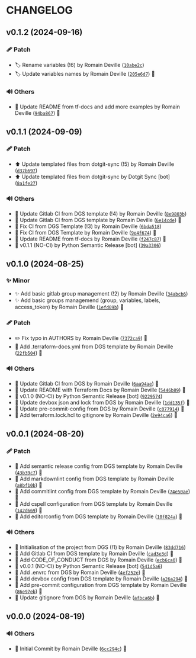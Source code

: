 <!-- markdownlint-disable-file -->
# CHANGELOG

## v0.1.2 (2024-09-16)

### 🩹 Patch

  * 🏷️ Rename variables (!6) by Romain Deville ([`10abe2c`](https://framagit.org/rdeville-public/terraform/module-gitlab-groups/-/commit/10abe2c48db539aa562db8d26822f4ff194dc9b3))
  * 🏷️ Update variables names by Romain Deville ([`205e6d7`](https://framagit.org/rdeville-public/terraform/module-gitlab-groups/-/commit/205e6d74b49070bfcbf9c85efc4e21e1b4799420)) 🔏

### 🔊 Others

  * 📝 Update README from tf-docs and add more examples by Romain Deville ([`94ba867`](https://framagit.org/rdeville-public/terraform/module-gitlab-groups/-/commit/94ba8679e9b8475cb2f1368223baf020a5902181)) 🔏

## v0.1.1 (2024-09-09)

### 🩹 Patch

  * ⬆️ Update templated files from dotgit-sync (!5) by Romain Deville ([`d37b697`](https://framagit.org/rdeville-public/terraform/module-gitlab-groups/-/commit/d37b69773ee41333e8c313ffea8724a1130df648))
  * ⬆️ Update templated files from dotgit-sync by Dotgit Sync [bot] ([`8a1fe27`](https://framagit.org/rdeville-public/terraform/module-gitlab-groups/-/commit/8a1fe270ee47e522dcde18586e3c3218ed5d41c5))

### 🔊 Others

  * 👷 Update Gitlab CI from DGS template (!4) by Romain Deville ([`8e9803b`](https://framagit.org/rdeville-public/terraform/module-gitlab-groups/-/commit/8e9803b1a25c0fca623e89500273955134871ec7))
  * 👷 Update Gitlab CI from DGS template by Romain Deville ([`6e14cde`](https://framagit.org/rdeville-public/terraform/module-gitlab-groups/-/commit/6e14cde3ac0378cb143b8588f6954959c6a6c5ed)) 🔏
  * 💚 Fix CI from DGS Template (!3) by Romain Deville ([`6bda518`](https://framagit.org/rdeville-public/terraform/module-gitlab-groups/-/commit/6bda5182dcc6a77f85656f8459ec2482bd8a11f7))
  * 💚 Fix CI from DGS Template by Romain Deville ([`9e4f674`](https://framagit.org/rdeville-public/terraform/module-gitlab-groups/-/commit/9e4f6741b2225afb9eb1c2047407cf1908d2f882)) 🔏
  * 📝 Update README from tf-docs by Romain Deville ([`f247c87`](https://framagit.org/rdeville-public/terraform/module-gitlab-groups/-/commit/f247c87454a0e7f7efc79b03a278c77d59fcf378)) 🔏
  * 🔖 v0.1.1 (NO-CI) by Python Semantic Release [bot] ([`39a3306`](https://framagit.org/rdeville-public/terraform/module-gitlab-groups/-/commit/39a33068e33239fa26b492806fbb6497ef0be807))

## v0.1.0 (2024-08-25)

### ✨ Minor

  * ✨ Add basic gitlab group management (!2) by Romain Deville ([`34abcb6`](https://framagit.org/rdeville-public/terraform/module-gitlab-groups/-/commit/34abcb693a32fdc453ff435239351b2237bd3a3b))
  * ✨ Add basic groups managemend (group, variables, labels, access_token) by Romain Deville ([`1efd09b`](https://framagit.org/rdeville-public/terraform/module-gitlab-groups/-/commit/1efd09bdb652fe6ddae30d510ce1f14bfeef40d2)) 🔏

### 🩹 Patch

  * ✏️ Fix typo in AUTHORS by Romain Deville ([`7372ca9`](https://framagit.org/rdeville-public/terraform/module-gitlab-groups/-/commit/7372ca97e832262d1467945f0ffca74906966e97)) 🔏
  * 🔧 Add .terraform-docs.yml from DGS template by Romain Deville ([`22fb504`](https://framagit.org/rdeville-public/terraform/module-gitlab-groups/-/commit/22fb50410cb0ed49345bc2e10f8a71c3d7ea31b4)) 🔏

### 🔊 Others

  * 👷 Update Gitlab CI from DGS by Romain Deville ([`6aa94ae`](https://framagit.org/rdeville-public/terraform/module-gitlab-groups/-/commit/6aa94ae9f860024accc0bc413078131dfc256945)) 🔏
  * 📝 Update README with Terraform Docs by Romain Deville ([`5446b89`](https://framagit.org/rdeville-public/terraform/module-gitlab-groups/-/commit/5446b897947c020a58026d1dea4801122f8623ef)) 🔏
  * 🔖 v0.1.0 (NO-CI) by Python Semantic Release [bot] ([`9229574`](https://framagit.org/rdeville-public/terraform/module-gitlab-groups/-/commit/92295743da1fb1241bc153f2d0fbe510e4ae841e))
  * 🔨 Update devbox json and lock from DGS by Romain Deville ([`1dd135f`](https://framagit.org/rdeville-public/terraform/module-gitlab-groups/-/commit/1dd135f390aa058e8f9a2f738c946909df7a4208)) 🔏
  * 🔨 Update pre-commit-config from DGS by Romain Deville ([`c077914`](https://framagit.org/rdeville-public/terraform/module-gitlab-groups/-/commit/c077914bbc727daa419c3f6db7ba47bfdd561e42)) 🔏
  * 🙈 Add terraform.lock.hcl to gitignore by Romain Deville ([`2e94ca6`](https://framagit.org/rdeville-public/terraform/module-gitlab-groups/-/commit/2e94ca66e33c2340a76c700b4c14dcd42963ec6d)) 🔏

## v0.0.1 (2024-08-20)

### 🩹 Patch

  * 🔧 Add semantic release config from DGS template by Romain Deville ([`43b39c7`](https://framagit.org/rdeville-public/terraform/module-gitlab-groups/-/commit/43b39c702f8cb29ed67ced22a9c36addf23a0920)) 🔏
  * 🔧 Add markdownlint config from DGS template by Romain Deville ([`a8bf10b`](https://framagit.org/rdeville-public/terraform/module-gitlab-groups/-/commit/a8bf10b76f4adc11b4ef27bed59f9fb1e8884dc9)) 🔏
  * 🔧 Add commitlint config from DGS template by Romain Deville ([`74e50ae`](https://framagit.org/rdeville-public/terraform/module-gitlab-groups/-/commit/74e50ae38174d1a44b987ddadfc18496799b5481)) 🔏
  * 🔧 Add cspell configuration from DGS template by Romain Deville ([`142d669`](https://framagit.org/rdeville-public/terraform/module-gitlab-groups/-/commit/142d6698bab795582f2b755b8983afd9d9fcdfb3)) 🔏
  * 🔧 Add editorconfig from DGS template by Romain Deville ([`10f824a`](https://framagit.org/rdeville-public/terraform/module-gitlab-groups/-/commit/10f824aa5783e9e97aaf346d1aa191c6c370bc82)) 🔏

### 🔊 Others

  * 🎉 Initialisation of the project from DGS (!1) by Romain Deville ([`83dd716`](https://framagit.org/rdeville-public/terraform/module-gitlab-groups/-/commit/83dd71602f7d782f053e01105bf0e49924e61e42))
  * 👷 Add Gitlab CI from DGS template by Romain Deville ([`cad3e3d`](https://framagit.org/rdeville-public/terraform/module-gitlab-groups/-/commit/cad3e3da23d63a064e5db0ae40b999fb4c6df6c3)) 🔏
  * 📝 Add CODE_OF_CONDUCT from DGS by Romain Deville ([`ecb6ca0`](https://framagit.org/rdeville-public/terraform/module-gitlab-groups/-/commit/ecb6ca010b67c08a2579068498536f1a119da271)) 🔏
  * 🔖 v0.0.1 (NO-CI) by Python Semantic Release [bot] ([`541d5a6`](https://framagit.org/rdeville-public/terraform/module-gitlab-groups/-/commit/541d5a6c8db18394c15a565b20048df2e45b3109))
  * 🔨 Add .envrc from DGS by Romain Deville ([`4ef252e`](https://framagit.org/rdeville-public/terraform/module-gitlab-groups/-/commit/4ef252e46874ba846bb3a4132b8aab36180ab897)) 🔏
  * 🔨 Add devbox config from DGS template by Romain Deville ([`a26a294`](https://framagit.org/rdeville-public/terraform/module-gitlab-groups/-/commit/a26a2945117d04d075fe2472f197c9d23f4bca68)) 🔏
  * 🔨 Add pre-commit configuration from DGS template by Romain Deville ([`86e97eb`](https://framagit.org/rdeville-public/terraform/module-gitlab-groups/-/commit/86e97eb42568779891bbe7c2c71ce7160a91aa6d)) 🔏
  * 🙈 Update gitignore from DGS by Romain Deville ([`afbca6b`](https://framagit.org/rdeville-public/terraform/module-gitlab-groups/-/commit/afbca6b63d9cede6ad996a125f11838c9bb6a168)) 🔏

## v0.0.0 (2024-08-19)

### 🔊 Others

  * 🎉 Initial Commit by Romain Deville ([`6cc294c`](https://framagit.org/rdeville-public/terraform/module-gitlab-groups/-/commit/6cc294c6932b69ec4f6d8a989bd5dcb7c23cc4cc)) 🔏
